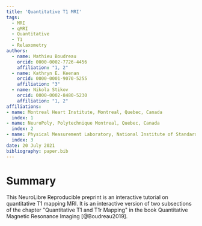 ```yaml
---
title: 'Quantitative T1 MRI'
tags:
  - MRI
  - qMRI
  - Quantitative
  - T1
  - Relaxometry
authors:
  - name: Mathieu Boudreau
    orcid: 0000-0002-7726-4456
    affiliation: "1, 2"
  - name: Kathryn E. Keenan
    orcid: 0000-0001-9070-5255
    affiliation: "3"
  - name: Nikola Stikov
    orcid: 0000-0002-8480-5230
    affiliation: "1, 2"
affiliations:
- name: Montreal Heart Institute, Montreal, Quebec, Canada
  index: 1
- name: NeuroPoly, Polytechnique Montreal, Quebec, Canada
  index: 2
- name: Physical Measurement Laboratory, National Institute of Standards and Technology, Boulder, Colorado
  index: 3
date: 20 July 2021
bibliography: paper.bib
---
```



# Summary

This NeuroLibre Reproducible preprint is an interactive tutorial on quantitative T1 mapping MRI. It is an interactive version of two subsections of the chapter "Quantitative T1 and T1r Mapping" in the book Quantitative Magnetic Resonance Imaging [@Boudreau2019].